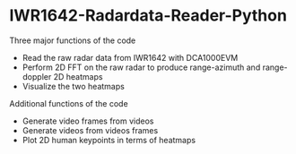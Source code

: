 # IWR1642-Radardata-Reader-Python

Three major functions of the code
- Read the raw radar data from IWR1642 with DCA1000EVM
- Perform 2D FFT on the raw radar to produce range-azimuth and range-doppler 2D heatmaps
- Visualize the two heatmaps

Additional functions of the code
- Generate video frames from videos
- Generate videos from videos frames
- Plot 2D human keypoints in terms of heatmaps
